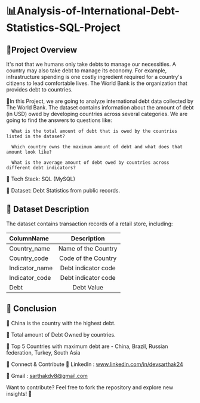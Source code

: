 # 📊Analysis-of-International-Debt-Statistics-SQL-Project

## 🚀Project Overview

It's not that we humans only take debts to manage our necessities. A country may also take debt to manage its economy. For example, infrastructure spending is one costly ingredient required for a country's citizens to lead comfortable lives. The World Bank is the organization that provides debt to countries.

🔹In this Project, we are going to analyze international debt data collected by The World Bank. The dataset contains information about the amount of debt (in USD) owed by developing countries across several categories. We are going to find the answers to questions like:

      What is the total amount of debt that is owed by the countries listed in the dataset?

      Which country owns the maximum amount of debt and what does that amount look like?

      What is the average amount of debt owed by countries across different debt indicators?

🔹 Tech Stack: SQL (MySQL)

🔹 Dataset: Debt Statistics from public records.

## 📂 Dataset Description
The dataset contains transaction records of a retail store, including:


  | ColumnName | Description |
|:----------|:-----------:|
| Country_name|  Name of the Country     | 
| Country_code      |  Code of the Country       | 
| Indicator_name	     |  Debt indicator code    | 
| Indicator_code    | Debt indicator code      | 
| Debt    | Debt Value     | 

## 📌 Conclusion
📌 China is the country with the highest debt.

📌 Total amount of Debt Owned by countries.

📌 Top 5 Countries with maximum debt are - China, Brazil, Russian federation, Turkey, South Asia

🔗 Connect & Contribute
📌 LinkedIn : www.linkedin.com/in/devsarthak24

📌 Gmail : sarthakdv8@gmail.com

Want to contribute? Feel free to fork the repository and explore new insights! 🚀
